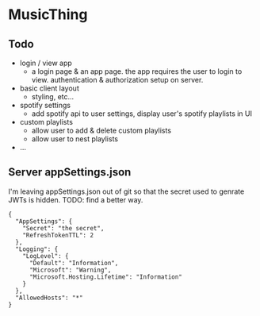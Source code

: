 # MusicThing

## Todo

- login / view app
  - a login page & an app page. the app requires the user to login to view. authentication & authorization setup on server.
- basic client layout
  - styling, etc...
- spotify settings
  - add spotify api to user settings, display user's spotify playlists in UI
- custom playlists
  - allow user to add & delete custom playlists
  - allow user to nest playlists
- ...

## Server appSettings.json

I'm leaving appSettings.json out of git so that the secret used to genrate JWTs
is hidden. TODO: find a better way.

```
{
  "AppSettings": {
    "Secret": "the secret",
    "RefreshTokenTTL": 2
  },
  "Logging": {
    "LogLevel": {
      "Default": "Information",
      "Microsoft": "Warning",
      "Microsoft.Hosting.Lifetime": "Information"
    }
  },
  "AllowedHosts": "*"
}
```